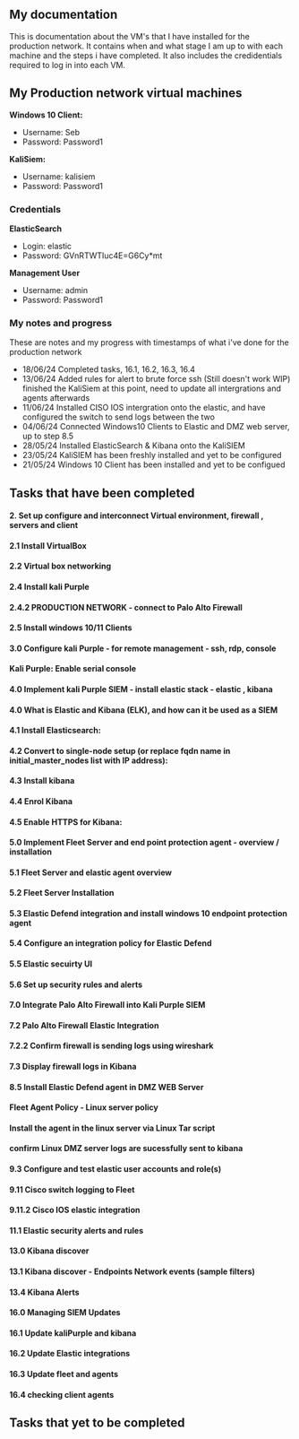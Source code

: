 ## My documentation
This is documentation about the VM's that I have installed for the production network. It contains when and what stage I am up to with each machine and the steps i have completed. It also includes the credidentials required to log in into each VM.

## My Production network virtual machines

**Windows 10 Client:**
  - Username: Seb
  - Password: Password1

**KaliSiem:**
  - Username: kalisiem
  - Password: Password1

### Credentials
  **ElasticSearch**
  - Login: elastic
  - Password: GVnRTWTIuc4E=G6Cy*mt

  **Management User**
  - Username: admin
  - Password: Password1


### My notes and progress
These are notes and my progress with timestamps of what i've done for the production network
  - 18/06/24 Completed tasks, 16.1, 16.2, 16.3, 16.4
  - 13/06/24 Added rules for alert to brute force ssh (Still doesn't work WIP) finished the KaliSiem at this point, need to update all intergrations and agents afterwards
  - 11/06/24 Installed CISO IOS intergration onto the elastic, and have configured the switch to send logs between the two
  - 04/06/24 Connected Windows10 Clients to Elastic and DMZ web server, up to step 8.5
  - 28/05/24 Installed ElasticSearch & Kibana onto the KaliSIEM
  - 23/05/24	KaliSIEM has been freshly installed and yet to be configured
  - 21/05/24	Windows 10 Client has been installed and yet to be configued


## Tasks that have been completed
#### 2. Set up configure and interconnect Virtual environment, firewall , servers and client
#### 2.1 Install VirtualBox
#### 2.2 Virtual box networking
#### 2.4 Install kali Purple
#### 2.4.2 PRODUCTION NETWORK - connect to Palo Alto Firewall
#### 2.5 Install windows 10/11 Clients
#### 3.0 Configure kali Purple - for remote management - ssh, rdp, console
#### Kali Purple: Enable serial console 
#### 4.0 Implement kali Purple SIEM - install elastic stack - elastic , kibana
#### 4.0 What is Elastic and Kibana (ELK), and how can it be used as a SIEM
#### 4.1 Install Elasticsearch:  
#### 4.2 Convert to single-node setup (or replace fqdn name in initial_master_nodes list with IP address):  
#### 4.3 Install kibana
#### 4.4 Enrol Kibana
#### 4.5 Enable HTTPS for Kibana: 
#### 5.0 Implement Fleet Server and end point protection agent - overview / installation
#### 5.1 Fleet Server and elastic agent overview 
#### 5.2 Fleet Server Installation 
#### 5.3 Elastic Defend integration and install windows 10 endpoint protection agent
#### 5.4 Configure an integration policy for Elastic Defend
#### 5.5 Elastic secuirty UI  
#### 5.6 Set up security rules and alerts
#### 7.0 Integrate Palo Alto Firewall into Kali Purple SIEM  
#### 7.2 Palo Alto Firewall Elastic Integration
#### 7.2.2 Confirm firewall is sending logs using wireshark
#### 7.3 Display firewall logs in Kibana 
#### 8.5 Install Elastic Defend agent in DMZ WEB Server  
#### Fleet Agent Policy - Linux server policy
#### Install the agent in the linux server via Linux Tar script 
#### confirm Linux DMZ server logs are sucessfully sent to kibana 
#### 9.3 Configure and test elastic user accounts and role(s)
#### 9.11 Cisco switch logging to Fleet
#### 9.11.2  Cisco IOS elastic integration
#### 11.1 Elastic security alerts and rules
#### 13.0 Kibana discover
#### 13.1 Kibana discover - Endpoints Network events  (sample filters)
#### 13.4 Kibana Alerts
#### 16.0 Managing SIEM Updates
#### 16.1 Update kaliPurple and kibana
#### 16.2 Update Elastic integrations
#### 16.3 Update fleet and agents
#### 16.4 checking client agents
## Tasks that yet to be completed
